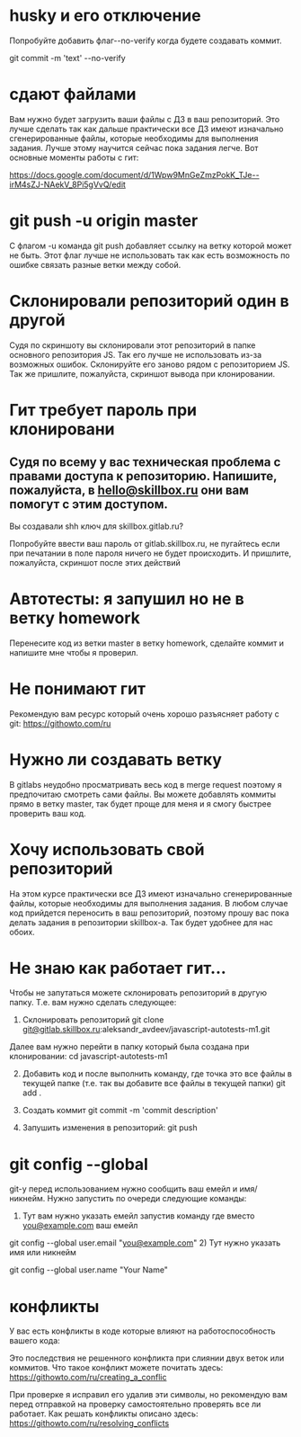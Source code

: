 # husky и его отключение
Попробуйте добавить флаг--no-verify когда будете создавать коммит.

git commit -m 'text' --no-verify

# сдают файлами
Вам нужно будет загрузить ваши файлы с ДЗ в ваш репозиторий. Это лучше сделать так как дальше практически все ДЗ имеют изначально сгенерированные файлы, которые необходимы для выполнения задания. Лучше этому научится сейчас пока задания легче. Вот основные моменты работы с гит:

https://docs.google.com/document/d/1Wpw9MnGeZmzPokK_TJe--irM4sZJ-NAekV_8Pi5gVvQ/edit

# git push -u origin master
С флагом -u команда git push добавляет ссылку на ветку которой может не быть. Этот флаг лучше не использовать так как есть возможность по ошибке связать разные ветки между собой.


# Склонировали репозиторий один в другой
Судя по скриншоту вы склонировали этот репозиторий в папке основного репозитория JS. Так его лучше не использовать из-за возможных ошибок. Склонируйте его заново рядом с репозиторием JS. Так же пришлите, пожалуйста, скриншот вывода при клонировании.

# Гит требует пароль при клонировани
Судя по всему у вас техническая проблема с правами доступа к репозиторию. Напишите, пожалуйста, в hello@skillbox.ru они вам помогут с этим доступом.
---
Вы создавали shh ключ для skillbox.gitlab.ru?

Попробуйте ввести ваш пароль от gitlab.skillbox.ru, не пугайтесь если при печатании в поле пароля ничего не будет происходить. И пришлите, пожалуйста, скриншот после этих действий

# Автотесты: я запушил но не в ветку homework
Перенесите код из ветки master в ветку homework, сделайте коммит и напишите мне чтобы я проверил.

# Не понимают гит
Рекомендую вам ресурс который очень хорошо разъясняет работу с git:
https://githowto.com/ru

# Нужно ли создавать ветку
В gitlabs неудобно просматривать весь код в merge request поэтому я предпочитаю смотреть сами файлы. Вы можете добавлять коммиты прямо в ветку master, так будет проще для меня и я смогу быстрее проверить ваш код.

# Хочу использовать свой репозиторий
На этом курсе практически все ДЗ имеют изначально сгенерированные файлы, которые необходимы для выполнения задания. В любом случае код прийдется переносить в ваш репозиторий, поэтому прошу вас пока делать задания в репозитории skillbox-а. Так будет удобнее для нас обоих.

# Не знаю как работает гит...
Чтобы не запутаться можете склонировать репозиторий в другую папку. Т.е.  вам нужно сделать следующее:

1. Склонировать репозиторий
git clone git@gitlab.skillbox.ru:aleksandr_avdeev/javascript-autotests-m1.git

Далее вам нужно перейти в папку который была создана при клонировании:
cd javascript-autotests-m1

2. Добавить код и после выполнить команду, где точка это все файлы в текущей папке (т.е. так вы добавите все файлы в текущей папки)
git add .

3. Создать коммит
git commit -m 'commit description'

4. Запушить изменения в репозиторий:
git push

# git config --global
git-у перед использованием нужно сообщить ваш емейл и имя/никнейм. Нужно запустить по очереди следующие команды:

1) Тут вам нужно указать емейл запустив команду где вместо you@example.com ваш емейл

git config --global user.email "you@example.com"
2) Тут нужно указать имя или никнейм

git config --global user.name "Your Name"

# конфликты
У вас есть конфликты в коде которые влияют на работоспособность вашего кода:

Это последствия не решенного конфликта при слиянии двух веток или коммитов. Что такое конфликт можете почитать здесь:
https://githowto.com/ru/creating_a_conflic

При проверке я исправил его удалив эти символы, но рекомендую вам перед отправкой на проверку самостоятельно проверять все ли работает. Как решать конфликты описано здесь:
https://githowto.com/ru/resolving_conflicts
